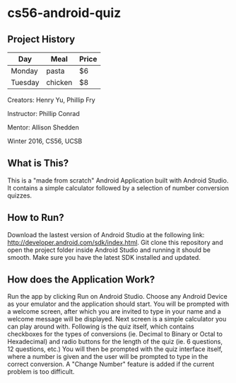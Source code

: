 # cs56-android-quiz

## Project History

| Day     | Meal    | Price |
| --------|---------|-------|
| Monday  | pasta   | $6    |
| Tuesday | chicken | $8    |

Creators: Henry Yu, Phillip Fry

Instructor: Phillip Conrad 

Mentor: Allison Shedden

Winter 2016, CS56, UCSB

## What is This?

This is a "made from scratch" Android Application built with Android Studio. It contains a simple calculator followed by a selection of number conversion quizzes.

## How to Run?

Download the lastest version of Android Studio at the following link: http://developer.android.com/sdk/index.html. Git clone this repository and open the project folder inside Android Studio and running it should be smooth. Make sure you have the latest SDK installed and updated.

## How does the Application Work?

Run the app by clicking Run on Android Studio. Choose any Android Device as your emulator and the application should start. You will be prompted with a welcome screen, after which you are invited to type in your name and a welcome message will be displayed. Next screen is a simple calculator you can play around with. Following is the quiz itself, which contains checkboxes for the types of conversions (ie. Decimal to Binary or Octal to Hexadecimal) and radio buttons for the length of the quiz (ie. 6 questions, 12 questions, etc.) You will then be prompted with the quiz interface itself, where a number is given and the user will be prompted to type in the correct conversion. A "Change Number" feature is added if the current problem is too difficult.

